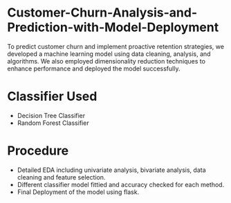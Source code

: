# Customer-Churn-Analysis-and-Prediction-with-Model-Deployment
To predict customer churn and implement proactive retention strategies, we developed a machine learning model using data cleaning, analysis, and algorithms. We also employed dimensionality reduction techniques to enhance performance and deployed the model successfully.
# Classifier Used
* Decision Tree Classifier
* Random Forest Classifier
# Procedure
* Detailed EDA including univariate analysis, bivariate analysis, data cleaning and feature selection.
* Different classifier model fittied and accuracy checked for each method.
* Final Deployment of the model using flask.

